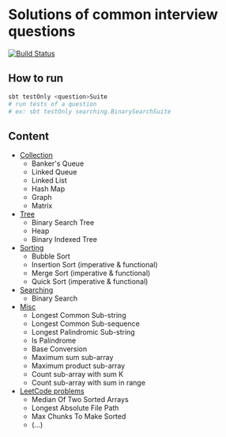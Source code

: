 # Solutions of common interview questions

[![Build Status](https://travis-ci.com/mt40/scala_interview.svg?branch=master)](https://travis-ci.com/mt40/scala_interview)

## How to run

```bash
sbt testOnly <question>Suite
# run tests of a question
# ex: sbt testOnly searching.BinarySearchSuite
```

## Content

- [Collection][collection]
  - Banker's Queue
  - Linked Queue
  - Linked List
  - Hash Map
  - Graph
  - Matrix
- [Tree][tree]
  - Binary Search Tree
  - Heap
  - Binary Indexed Tree
- [Sorting][sorting]
  - Bubble Sort
  - Insertion Sort (imperative & functional)
  - Merge Sort (imperative & functional)
  - Quick Sort (imperative & functional)
- [Searching][searching]
  - Binary Search
- [Misc][misc]
  - Longest Common Sub-string
  - Longest Common Sub-sequence
  - Longest Palindromic Sub-string
  - Is Palindrome
  - Base Conversion
  - Maximum sum sub-array
  - Maximum product sub-array
  - Count sub-array with sum K
  - Count sub-array with sum in range
- [LeetCode problems][leetcode]
  - Median Of Two Sorted Arrays
  - Longest Absolute File Path
  - Max Chunks To Make Sorted
  - (...)
  

[collection]: https://github.com/mt40/scala_interview/tree/master/src/main/scala/collection
[tree]: https://github.com/mt40/scala_interview/tree/master/src/main/scala/tree
[sorting]: https://github.com/mt40/scala_interview/tree/master/src/main/scala/sorting
[searching]: https://github.com/mt40/scala_interview/tree/master/src/main/scala/searching
[misc]: https://github.com/mt40/scala_interview/tree/master/src/main/scala/misc
[leetcode]: https://github.com/mt40/scala_interview/tree/master/src/main/scala/leetcode
